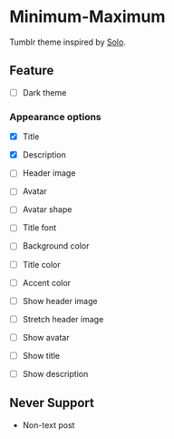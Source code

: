 # Minimum-Maximum

Tumblr theme inspired by <a href="https://sanographix.github.io/tumblr/solo/">Solo</a>.

## Feature

- [ ] Dark theme

### Appearance options

- [x] Title
- [x] Description
- [ ] Header image
- [ ] Avatar
- [ ] Avatar shape
- [ ] Title font
- [ ] Background color
- [ ] Title color
- [ ] Accent color
- [ ] Show header image
- [ ] Stretch header image
- [ ] Show avatar
- [ ] Show title
- [ ] Show description


## Never Support

- Non-text post
